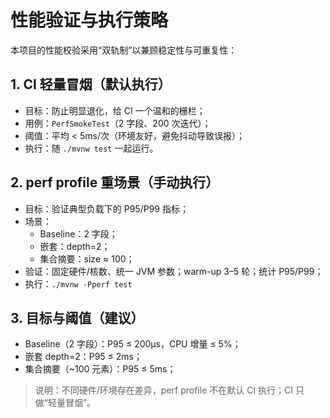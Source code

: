 # 性能验证与执行策略

本项目的性能校验采用“双轨制”以兼顾稳定性与可重复性：

## 1. CI 轻量冒烟（默认执行）
- 目标：防止明显退化，给 CI 一个温和的栅栏；
- 用例：`PerfSmokeTest`（2 字段、200 次迭代）；
- 阈值：平均 < 5ms/次（环境友好，避免抖动导致误报）；
- 执行：随 `./mvnw test` 一起运行。

## 2. perf profile 重场景（手动执行）
- 目标：验证典型负载下的 P95/P99 指标；
- 场景：
  - Baseline：2 字段；
  - 嵌套：depth=2；
  - 集合摘要：size ≈ 100；
- 验证：固定硬件/核数、统一 JVM 参数；warm-up 3–5 轮；统计 P95/P99；
- 执行：`./mvnw -Pperf test`

## 3. 目标与阈值（建议）
- Baseline（2 字段）：P95 ≤ 200μs，CPU 增量 ≤ 5%；
- 嵌套 depth=2：P95 ≤ 2ms；
- 集合摘要（~100 元素）：P95 ≤ 5ms；

> 说明：不同硬件/环境存在差异，perf profile 不在默认 CI 执行；CI 只做“轻量冒烟”。

